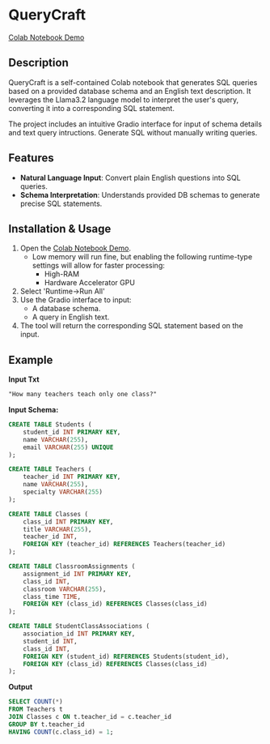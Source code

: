 # QueryCraft

[Colab Notebook Demo](https://colab.research.google.com/drive/1ZZPGZSYoaNNIWeCrvDmB5CL2V4tqRcIF?usp=sharing)

## Description
QueryCraft is a self-contained Colab notebook that generates SQL queries based on a provided database schema and an English text description. It leverages the Llama3.2 language model to interpret the user's query, converting it into a corresponding SQL statement. 

The project includes an intuitive Gradio interface for input of schema details and text query intructions. Generate SQL without manually writing queries.

## Features
- **Natural Language Input**: Convert plain English questions into SQL queries.
- **Schema Interpretation**: Understands provided DB schemas to generate precise SQL statements.

## Installation & Usage
1. Open the [Colab Notebook Demo](https://colab.research.google.com/drive/1ZZPGZSYoaNNIWeCrvDmB5CL2V4tqRcIF?usp=sharing).
   - Low memory will run fine, but enabling the following runtime-type settings will allow for faster processing:
        - High-RAM
        - Hardware Accelerator GPU
3. Select 'Runtime->Run All'
4. Use the Gradio interface to input:
   - A database schema.
   - A query in English text.
5. The tool will return the corresponding SQL statement based on the input.

## Example

**Input Txt**
```txt
"How many teachers teach only one class?"
```

**Input Schema:**
```sql
CREATE TABLE Students (
    student_id INT PRIMARY KEY,
    name VARCHAR(255),
    email VARCHAR(255) UNIQUE
);

CREATE TABLE Teachers (
    teacher_id INT PRIMARY KEY,
    name VARCHAR(255),
    specialty VARCHAR(255)
);

CREATE TABLE Classes (
    class_id INT PRIMARY KEY,
    title VARCHAR(255),
    teacher_id INT,
    FOREIGN KEY (teacher_id) REFERENCES Teachers(teacher_id)
);

CREATE TABLE ClassroomAssignments (
    assignment_id INT PRIMARY KEY,
    class_id INT,
    classroom VARCHAR(255),
    class_time TIME,
    FOREIGN KEY (class_id) REFERENCES Classes(class_id)
);

CREATE TABLE StudentClassAssociations (
    association_id INT PRIMARY KEY,
    student_id INT,
    class_id INT,
    FOREIGN KEY (student_id) REFERENCES Students(student_id),
    FOREIGN KEY (class_id) REFERENCES Classes(class_id)
);
```

**Output**
```sql
SELECT COUNT(*) 
FROM Teachers t
JOIN Classes c ON t.teacher_id = c.teacher_id
GROUP BY t.teacher_id
HAVING COUNT(c.class_id) = 1;
```
